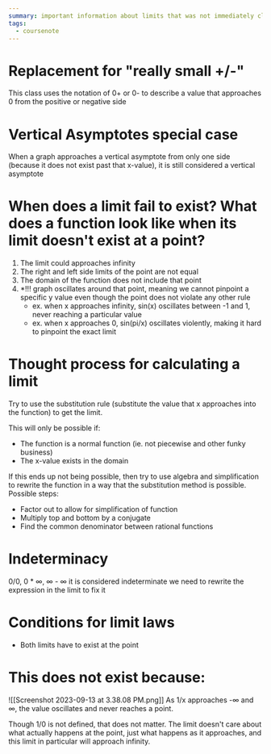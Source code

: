 ```yaml
---
summary: important information about limits that was not immediately clear from Math 31
tags:
  - coursenote
---
```

# Replacement for "really small +/-"
This class uses the notation of 0+ or 0- to describe a value that approaches 0 from the positive or negative side

# Vertical Asymptotes special case
When a graph approaches a vertical asymptote from only one side (because it does not exist past that x-value), it is still considered a vertical asymptote

# When does a limit fail to exist? What does a function look like when its limit doesn't exist at a point?
1. The limit could approaches infinity
2. The right and left side limits of the point are not equal
3. The domain of the function does not include that point
4. \*!!! graph oscillates around that point, meaning we cannot pinpoint a specific y value even though the point does not violate any other rule
	- ex. when x approaches infinity, sin(x) oscillates between -1 and 1, never reaching a particular value
	- ex. when x approaches 0, sin(pi/x) oscillates violently, making it hard to pinpoint the exact limit

# Thought process for calculating a limit
Try to use the substitution rule (substitute the value that x approaches into the function) to get the limit.

This will only be possible if:
- The function is a normal function (ie. not piecewise and other funky business)
- The x-value exists in the domain

If this ends up not being possible, then try to use algebra and simplification to rewrite the function in a way that the substitution method is possible.
Possible steps:
- Factor out to allow for simplification of function
- Multiply top and bottom by a conjugate
- Find the common denominator between rational functions

# Indeterminacy
0/0, 0 * ∞, ∞ - ∞
it is considered indeterminate
we need to rewrite the expression in the limit to fix it

# Conditions for limit laws
- Both limits have to exist at the point

# This does not exist because:
![[Screenshot 2023-09-13 at 3.38.08 PM.png]]
As 1/x approaches -∞ and ∞, the value oscillates and never reaches a point.

Though 1/0 is not defined, that does not matter. The limit doesn't care about what actually happens at the point, just what happens as it approaches, and this limit in particular will approach infinity.